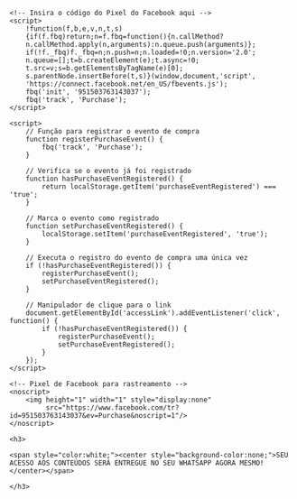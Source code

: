<!DOCTYPE html>
<html lang="pt-BR">
<head>
    <meta charset="UTF-8">
    <meta name="viewport" content="width=device-width, initial-scale=1.0">
    
    <!-- Insira o código do Pixel do Facebook aqui -->
    <script>
        !function(f,b,e,v,n,t,s)
        {if(f.fbq)return;n=f.fbq=function(){n.callMethod?
        n.callMethod.apply(n,arguments):n.queue.push(arguments)};
        if(!f._fbq)f._fbq=n;n.push=n;n.loaded=!0;n.version='2.0';
        n.queue=[];t=b.createElement(e);t.async=!0;
        t.src=v;s=b.getElementsByTagName(e)[0];
        s.parentNode.insertBefore(t,s)}(window,document,'script',
        'https://connect.facebook.net/en_US/fbevents.js');
        fbq('init', '951503763143037');
		fbq('track', 'Purchase');
    </script>
	
	
</head>
<body>

    <script>
        // Função para registrar o evento de compra
        function registerPurchaseEvent() {
            fbq('track', 'Purchase');
        }

        // Verifica se o evento já foi registrado
        function hasPurchaseEventRegistered() {
            return localStorage.getItem('purchaseEventRegistered') === 'true';
        }

        // Marca o evento como registrado
        function setPurchaseEventRegistered() {
            localStorage.setItem('purchaseEventRegistered', 'true');
        }

        // Executa o registro do evento de compra uma única vez
        if (!hasPurchaseEventRegistered()) {
            registerPurchaseEvent();
            setPurchaseEventRegistered();
        }

        // Manipulador de clique para o link
        document.getElementById('accessLink').addEventListener('click', function() {
            if (!hasPurchaseEventRegistered()) {
                registerPurchaseEvent();
                setPurchaseEventRegistered();
            }
        });
    </script>

    <!-- Pixel de Facebook para rastreamento -->
    <noscript>
        <img height="1" width="1" style="display:none"
             src="https://www.facebook.com/tr?id=951503763143037&ev=Purchase&noscript=1"/>
    </noscript>
	
	<h3>
	
	<span style="color:white;"><center style="background-color:none;">SEU ACESSO AOS CONTEÚDOS SERÁ ENTREGUE NO SEU WHATSAPP AGORA MESMO!</center></span>
	
	</h3>
		
</body>
</html>
